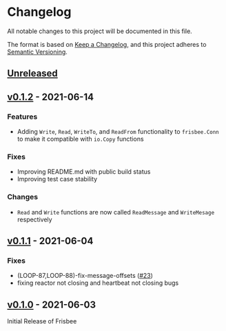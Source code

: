 # Changelog
All notable changes to this project will be documented in this file.

The format is based on [Keep a Changelog](https://keepachangelog.com/en/1.0.0/),
and this project adheres to [Semantic Versioning](https://semver.org/spec/v2.0.0.html).

## [Unreleased]

## [v0.1.2] - 2021-06-14
### Features
- Adding `Write`, `Read`, `WriteTo`, and `ReadFrom` functionality to `frisbee.Conn` to make it compatible with `io.Copy` 
functions

### Fixes
- Improving README.md with public build status
- Improving test case stability

### Changes
- `Read` and `Write` functions are now called `ReadMessage` and `WriteMesage` respectively

## [v0.1.1] - 2021-06-04
### Fixes
- (LOOP-87,LOOP-88)-fix-message-offsets ([#23](https://github.com/Loophole-Labs/frisbee/issues/23))
- fixing reactor not closing and heartbeat not closing bugs

## [v0.1.0] - 2021-06-03
Initial Release of Frisbee

[Unreleased]: https://github.com/olivierlacan/keep-a-changelog/compare/v0.1.2...HEAD
[v0.1.2]: https://github.com/Loophole-Labs/frisbee/compare/v0.1.1...v0.1.2
[v0.1.1]: https://github.com/Loophole-Labs/frisbee/compare/v0.1.0...v0.1.1
[v0.1.0]: https://github.com/Loophole-Labs/frisbee/releases/tag/v0.1.0
